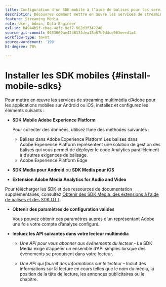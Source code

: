 ```yaml
---
title: Configuration d’un SDK mobile à l’aide de balises pour les services de streaming multimédia
description: Découvrez comment mettre en œuvre les services de streaming multimédia d’Adobe pour les applications mobiles.
feature: Streaming Media
role: User, Admin, Data Engineer
exl-id: b4944b5f-cbae-4efc-9ef7-962d3f342240
source-git-commit: 0083869ae4248134dea18a87b9d4ce563eeed1a4
workflow-type: tm+mt
source-wordcount: '199'
ht-degree: 70%

---
```


# Installer les SDK mobiles {#install-mobile-sdks}

Pour mettre en œuvre les services de streaming multimédia d’Adobe pour les applications mobiles sur Android ou iOS, installez et configurez les éléments suivants :

* **SDK Mobile Adobe Experience Platform**

  Pour collecter des données, utilisez l’une des méthodes suivantes :
   * Balises dans Adobe Experience Platform Les balises dans Adobe Experience Platform représentent une solution de gestion des balises qui vous permet de déployer le code Analytics parallèlement à d’autres exigences de balisage.
   * Adobe Experience Platform Edge

* **SDK Media pour Android** ou **SDK Media pour iOS**

* **Extension Adobe Media Analytics for Audio and Video**

Pour télécharger les SDK et des ressources de documentation supplémentaires, consultez [Obtenir des SDK Media, des extensions à l’aide de balises et des SDK OTT](/help/getting-started/download-sdks.md).

* **Obtenir des paramètres de configuration valides**

  Vous pouvez obtenir ces paramètres auprès d’un représentant Adobe une fois votre compte d’analyse configuré.

* **Incluez les API suivantes dans votre lecteur multimédia**

   * *Une API pour vous abonner aux événements du lecteur* - Le SDK Media exige d’appeler un ensemble d’API simples lorsque des événements se produisent dans votre lecteur.

   * *Une API qui fournit des informations sur le lecteur* – Inclut des informations sur la lecture en cours telles que le nom du média, la position de la tête de lecture, les annonces publicitaires ou le chapitre.
